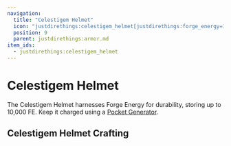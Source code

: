 ```yaml
---
navigation:
  title: "Celestigem Helmet"
  icon: "justdirethings:celestigem_helmet[justdirethings:forge_energy=10000]"
  position: 9
  parent: justdirethings:armor.md
item_ids:
  - justdirethings:celestigem_helmet
---
```


# Celestigem Helmet

The Celestigem Helmet harnesses Forge Energy for durability, storing up to 10,000 FE. Keep it charged using a [Pocket Generator](./item_pocket_generator.md).

## Celestigem Helmet Crafting



<Recipe id="justdirethings:celestigem_helmet" />

